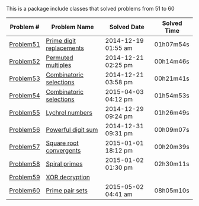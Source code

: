 This is a package include classes that solved problems from 51 to 60

|   Problem #   | Problem Name  |  Solved Date  |  Solved Time  |
| ------------- | ------------- | ------------- | ------------- |
|   [Problem51](https://github.com/tiger1993118/ProjectEuler/blob/master/ProjectEuler/src/Problem51to60/Problem51.java)   | [Prime digit replacements](https://projecteuler.net/problem=51)  | 2014-12-19 01:55 am | 01h07m54s |
|   [Problem52](https://github.com/tiger1993118/ProjectEuler/blob/master/ProjectEuler/src/Problem51to60/Problem52.java)   | [Permuted multiples](https://projecteuler.net/problem=52)  | 2014-12-21 02:25 pm | 00h14m46s |
|   [Problem53](https://github.com/tiger1993118/ProjectEuler/blob/master/ProjectEuler/src/Problem51to60/Problem53.java)   | [Combinatoric selections](https://projecteuler.net/problem=53)  | 2014-12-21 03:58 pm | 00h21m41s |
|   [Problem54](https://github.com/tiger1993118/ProjectEuler/blob/master/ProjectEuler/src/Problem51to60/Problem54.java)   | [Combinatoric selections](https://projecteuler.net/problem=54)  | 2015-04-03 04:12 pm | 01h54m53s |
|   [Problem55](https://github.com/tiger1993118/ProjectEuler/blob/master/ProjectEuler/src/Problem51to60/Problem55.java)   | [Lychrel numbers](https://projecteuler.net/problem=55)  | 2014-12-29 09:24 pm | 01h26m49s |
|   [Problem56](https://github.com/tiger1993118/ProjectEuler/blob/master/ProjectEuler/src/Problem51to60/Problem56.java)   | [Powerful digit sum](https://projecteuler.net/problem=56)  | 2014-12-31 09:31 pm | 00h09m07s |
|   [Problem57](https://github.com/tiger1993118/ProjectEuler/blob/master/ProjectEuler/src/Problem51to60/Problem57.java)   | [Square root convergents](https://projecteuler.net/problem=57)  | 2015-01-01 18:12 pm | 00h20m39s |
|   [Problem58](https://github.com/tiger1993118/ProjectEuler/blob/master/ProjectEuler/src/Problem51to60/Problem58.java)   | [Spiral primes](https://projecteuler.net/problem=58)  | 2015-01-02 01:30 pm | 02h30m11s |
|   [Problem59](https://github.com/tiger1993118/ProjectEuler/blob/master/ProjectEuler/src/Problem51to60/Problem59.java)   | [XOR decryption](https://projecteuler.net/problem=59)  |||
|   [Problem60](https://github.com/tiger1993118/ProjectEuler/blob/master/ProjectEuler/src/Problem51to60/Problem60.java)   | [Prime pair sets](https://projecteuler.net/problem=60)  | 2015-05-02 04:41 am | 08h05m10s |
